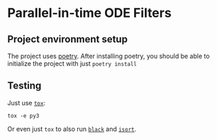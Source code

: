 # Parallel-in-time ODE Filters

## Project environment setup
The project uses [poetry](https://python-poetry.org/).
After installing poetry, you should be able to initialize the project with just
```poetry install```

## Testing
Just use [`tox`](https://tox.wiki/en/latest/):
```
tox -e py3
```
Or even just `tox` to also run [`black`](https://github.com/psf/black) and [`isort`](https://pycqa.github.io/isort/).
